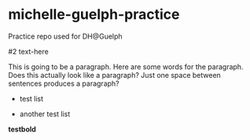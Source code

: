# michelle-guelph-practice
Practice repo used for DH@Guelph

#2 text-here

This is going to be a paragraph.  Here are some words for the paragraph.  Does this actually look like a paragraph? Just one space between sentences produces a paragraph?

* test list

- another test list

**testbold**

